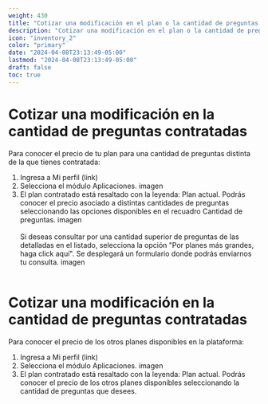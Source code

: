 ```yaml
---
weight: 430
title: "Cotizar una modificación en el plan o la cantidad de preguntas contratadas"
description: "Cotizar una modificación en el plan o la cantidad de preguntas contratadas"
icon: "inventory_2"
color: "primary"
date: "2024-04-08T23:13:49-05:00"
lastmod: "2024-04-08T23:13:49-05:00"
draft: false
toc: true
---
```

# Cotizar una modificación en la cantidad de preguntas contratadas

Para conocer el precio de tu plan para una cantidad de preguntas distinta de la que tienes contratada:
1. Ingresa a Mi perfil (link)
2. Selecciona el módulo Aplicaciones.
imagen
3. El plan contratado está resaltado con la leyenda: Plan actual. Podrás conocer el precio asociado a distintas cantidades de preguntas seleccionando las opciones disponibles en el recuadro Cantidad de preguntas.
imagen
<br></br>
Si deseas consultar por una cantidad superior de preguntas de las detalladas en el listado, selecciona la opción "Por planes más grandes, haga click aquí". Se desplegará un formulario donde podrás enviarnos tu consulta. 
imagen
<br></br>

# Cotizar una modificación en la cantidad de preguntas contratadas

Para conocer el precio de los otros planes disponibles en la plataforma:
1. Ingresa a Mi perfil (link)
2. Selecciona el módulo Aplicaciones.
imagen
3. El plan contratado está resaltado con la leyenda: Plan actual. Podrás conocer el precio de los otros planes disponibles seleccionando la cantidad de preguntas que desees.
 